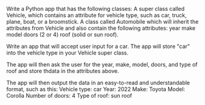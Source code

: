 Write a Python app that has the following classes:
A super class called Vehicle, which contains an attribute for vehicle type, such as car, truck, plane, boat, or a broomstick.
A class called Automobile which will inherit the attributes from Vehicle and also contain the following attributes:
year
make
model
doors (2 or 4)
roof (solid or sun roof).

Write an app that will accept user input for a car. The app will store "car" into the vehicle type in your Vehicle super class. 

The app will then ask the user for the year, make, model, doors, and type of roof and store thdata in the attributes above.

The app will then output the data in an easy-to-read and understandable format, such as this:
  Vehicle type: car
  Year: 2022
  Make: Toyota
  Model: Corolla
  Number of doors: 4
  Type of roof: sun roof
